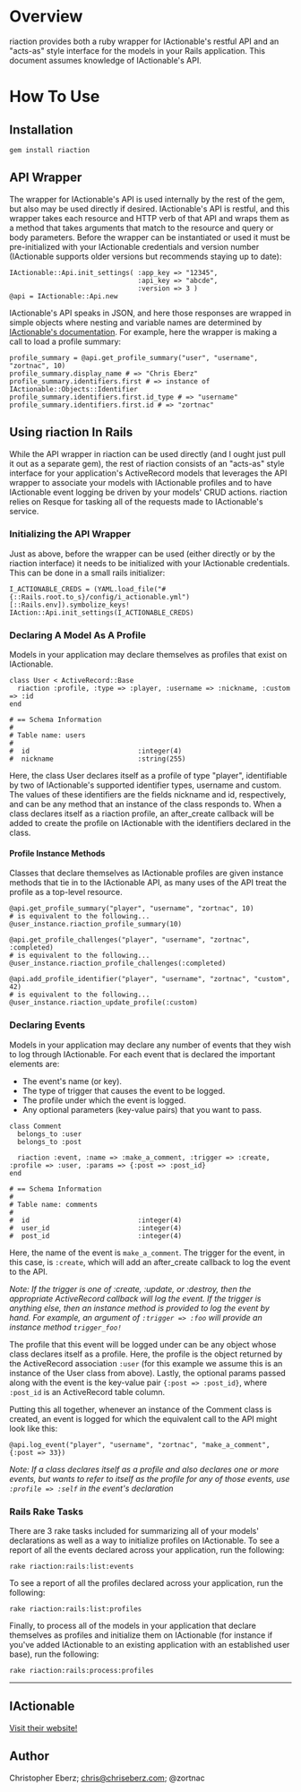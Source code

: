 # Overview #

riaction provides both a ruby wrapper for IActionable's restful API and an "acts-as" style interface for the models in your Rails application.  This document assumes knowledge of IActionable's API.

# How To Use #

## Installation ##

    gem install riaction

## API Wrapper ##

The wrapper for IActionable's API is used internally by the rest of the gem, but also may be used directly if desired.  IActionable's API is restful, and this wrapper takes each resource and HTTP verb of that API and wraps them as a method that takes arguments that match to the resource and query or body parameters.  Before the wrapper can be instantiated or used it must be pre-initialized with your IActionable credentials and version number (IActionable supports older versions but recommends staying up to date):

    IActionable::Api.init_settings( :app_key => "12345",
                                    :api_key => "abcde",
                                    :version => 3 )
    @api = IActionable::Api.new

IActionable's API speaks in JSON, and here those responses are wrapped in simple objects where nesting and variable names are determined by [IActionable's documentation](http://www.http://iactionable.com/api/).  For example, here the wrapper is making a call to load a profile summary:

    profile_summary = @api.get_profile_summary("user", "username", "zortnac", 10)
    profile_summary.display_name # => "Chris Eberz"
    profile_summary.identifiers.first # => instance of IActionable::Objects::Identifier
    profile_summary.identifiers.first.id_type # => "username"
    profile_summary.identifiers.first.id # => "zortnac"
  
## Using riaction In Rails ##

While the API wrapper in riaction can be used directly (and I ought just pull it out as a separate gem), the rest of riaction consists of an "acts-as" style interface for your application's ActiveRecord models that leverages the API wrapper to associate your models with IActionable profiles and to have IActionable event logging be driven by your models' CRUD actions.  riaction relies on Resque for tasking all of the requests made to IActionable's service.

### Initializing the API Wrapper ###

Just as above, before the wrapper can be used (either directly or by the riaction interface) it needs to be initialized with your IActionable credentials.  This can be done in a small rails initializer:

    I_ACTIONABLE_CREDS = (YAML.load_file("#{::Rails.root.to_s}/config/i_actionable.yml")[::Rails.env]).symbolize_keys!
    IAction::Api.init_settings(I_ACTIONABLE_CREDS)

### Declaring A Model As A Profile ###

Models in your application may declare themselves as profiles that exist on IActionable.

    class User < ActiveRecord::Base
      riaction :profile, :type => :player, :username => :nickname, :custom => :id
    end
    
    # == Schema Information
    #
    # Table name: users
    #
    #  id                           :integer(4)
    #  nickname                     :string(255)
  
Here, the class User declares itself as a profile of type "player", identifiable by two of IActionable's supported identifier types, username and custom.  The values of these identifiers are the fields nickname and id, respectively, and can be any method that an instance of the class responds to.  When a class declares itself as a riaction profile, an after_create callback will be added to create the profile on IActionable with the identifiers declared in the class.

#### Profile Instance Methods ####

Classes that declare themselves as IActionable profiles are given instance methods that tie in to the IActionable API, as many uses of the API treat the profile as a top-level resource.

    @api.get_profile_summary("player", "username", "zortnac", 10)
    # is equivalent to the following...
    @user_instance.riaction_profile_summary(10)
    
    @api.get_profile_challenges("player", "username", "zortnac", :completed)
    # is equivalent to the following...
    @user_instance.riaction_profile_challenges(:completed)
    
    @api.add_profile_identifier("player", "username", "zortnac", "custom", 42)
    # is equivalent to the following...
    @user_instance.riaction_update_profile(:custom)

### Declaring Events ###

Models in your application may declare any number of events that they wish to log through IActionable.  For each event that is declared the important elements are:

* The event's name (or key).
* The type of trigger that causes the event to be logged.
* The profile under which the event is logged.
* Any optional parameters (key-value pairs) that you want to pass.

<!-- end list --> 

    class Comment
      belongs_to :user
      belongs_to :post
      
      riaction :event, :name => :make_a_comment, :trigger => :create, :profile => :user, :params => {:post => :post_id}
    end
    
    # == Schema Information
    #
    # Table name: comments
    #
    #  id                           :integer(4)
    #  user_id                      :integer(4)
    #  post_id                      :integer(4)

Here, the name of the event is `make_a_comment`.  The trigger for the event, in this case, is `:create`, which will add an after_create callback to log the event to the API.  

_Note: If the trigger is one of :create, :update, or :destroy, then the appropriate ActiveRecord callback will log the event.  If the trigger is anything else, then an instance method is provided to log the event by hand.  For example, an argument of `:trigger => :foo` will provide an instance method `trigger_foo!`_

The profile that this event will be logged under can be any object whose class declares itself as a profile.  Here, the profile is the object returned by the ActiveRecord association `:user` (for this example we assume this is an instance of the User class from above).  Lastly, the optional params passed along with the event is the key-value pair `{:post => :post_id}`, where `:post_id` is an ActiveRecord table column.

Putting this all together, whenever an instance of the Comment class is created, an event is logged for which the equivalent call to the API might look like this:

    @api.log_event("player", "username", "zortnac", "make_a_comment", {:post => 33})

_Note: If a class declares itself as a profile and also declares one or more events, but wants to refer to itself as the profile for any of those events, use `:profile => :self` in the event's declaration_

### Rails Rake Tasks ###

There are 3 rake tasks included for summarizing all of your models' declarations as well as a way to initialize profiles on IActionable.  To see a report of all the events declared across your application, run the following:

    rake riaction:rails:list:events

To see a report of all the profiles declared across your application, run the following:

    rake riaction:rails:list:profiles

Finally, to process all of the models in your application that declare themselves as profiles and initialize them on IActionable (for instance if you've added IActionable to an existing application with an established user base), run the following:

    rake riaction:rails:process:profiles

----------------

## IActionable ##

[Visit their website!](http://www.iactionable.com)

## Author ##

Christopher Eberz; chris@chriseberz.com; @zortnac